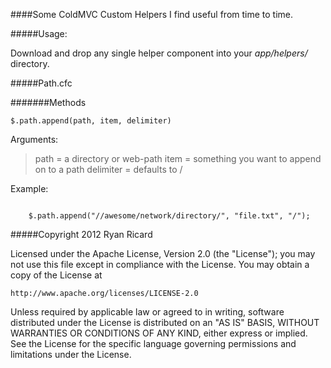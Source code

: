 ####Some ColdMVC Custom Helpers I find useful from time to time.

#####Usage:

Download and drop any single helper component into your _app/helpers/_ directory.

#####Path.cfc

#######Methods

`$.path.append(path, item, delimiter)`

Arguments:

> path = a directory or web-path
> item = something you want to append on to a path
> delimiter = defaults to /

Example:

<code>
	$.path.append("//awesome/network/directory/", "file.txt", "/");
</code>

#####Copyright 2012 Ryan Ricard

Licensed under the Apache License, Version 2.0 (the "License");
you may not use this file except in compliance with the License.
You may obtain a copy of the License at

    http://www.apache.org/licenses/LICENSE-2.0

Unless required by applicable law or agreed to in writing, software
distributed under the License is distributed on an "AS IS" BASIS,
WITHOUT WARRANTIES OR CONDITIONS OF ANY KIND, either express or implied.
See the License for the specific language governing permissions and
limitations under the License.